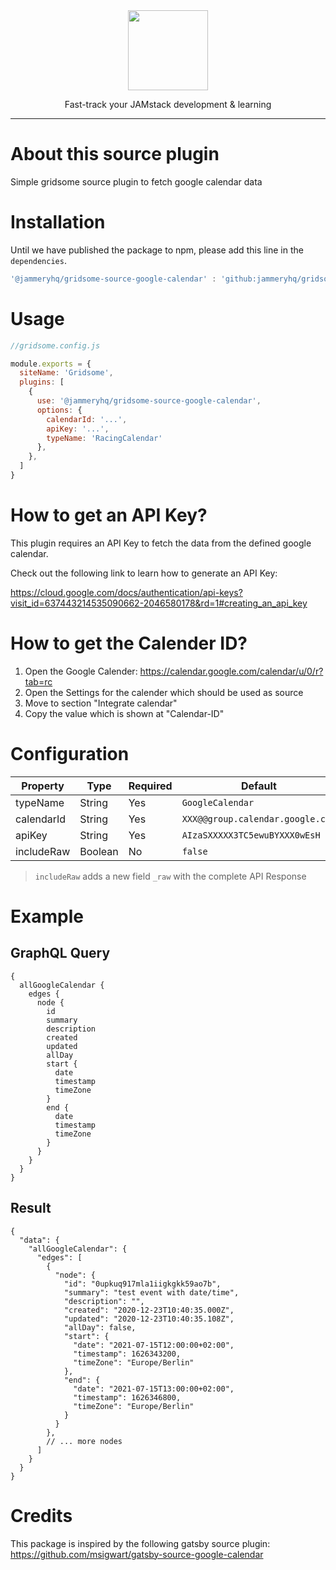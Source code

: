 <div align="center">

<a href="https://www.jammeryhq.com" title="JammeryHQ" target="_blank">

  <img src="https://jammeryhq.com/jammeryhq.png" width="128" />
  
</a>

<p>
Fast-track your JAMstack development & learning
</p>
</div>

<hr />

# About this source plugin

Simple gridsome source plugin to fetch google calendar data

# Installation

Until we have published the package to npm, please add this line in the `dependencies`.

```js
'@jammeryhq/gridsome-source-google-calendar' : 'github:jammeryhq/gridsome-source-google-calendar'
```

# Usage

```js
//gridsome.config.js

module.exports = {
  siteName: 'Gridsome',
  plugins: [
    {
      use: '@jammeryhq/gridsome-source-google-calendar',
      options: {
        calendarId: '...',
        apiKey: '...',
        typeName: 'RacingCalendar'
      },
    },
  ]
}
```

# How to get an API Key?

This plugin requires an API Key to fetch the data from the defined google calendar.

Check out the following link to learn how to generate an API Key:

https://cloud.google.com/docs/authentication/api-keys?visit_id=637443214535090662-2046580178&rd=1#creating_an_api_key

# How to get the Calender ID?

1. Open the Google Calender: https://calendar.google.com/calendar/u/0/r?tab=rc
2. Open the Settings for the calender which should be used as source
3. Move to section "Integrate calendar"
4. Copy the value which is shown at "Calendar-ID"

# Configuration

| Property   | Type    | Required | Default                          |
| ---------- | ------- | -------- | -------------------------------- |
| typeName   | String  | Yes      | `GoogleCalendar`                 |
| calendarId | String  | Yes      | `XXX@@group.calendar.google.com` |
| apiKey     | String  | Yes      | `AIzaSXXXXX3TC5ewuBYXXX0wEsH`    |
| includeRaw | Boolean | No       | `false`                          |

> `includeRaw` adds a new field `_raw` with the complete API Response

# Example

## GraphQL Query

```
{
  allGoogleCalendar {
    edges {
      node {
        id
        summary
        description
        created
        updated
        allDay
        start {
          date
          timestamp
          timeZone
        }
        end {
          date
          timestamp
          timeZone
        }
      }
    }
  }
}
```

## Result
```
{
  "data": {
    "allGoogleCalendar": {
      "edges": [
        {
          "node": {
            "id": "0upkuq917mla1iigkgkk59ao7b",
            "summary": "test event with date/time",
            "description": "",
            "created": "2020-12-23T10:40:35.000Z",
            "updated": "2020-12-23T10:40:35.108Z",
            "allDay": false,
            "start": {
              "date": "2021-07-15T12:00:00+02:00",
              "timestamp": 1626343200,
              "timeZone": "Europe/Berlin"
            },
            "end": {
              "date": "2021-07-15T13:00:00+02:00",
              "timestamp": 1626346800,
              "timeZone": "Europe/Berlin"
            }
          }
        },
        // ... more nodes
      ]
    }
  }
}
```

# Credits

This package is inspired by the following gatsby source plugin: https://github.com/msigwart/gatsby-source-google-calendar